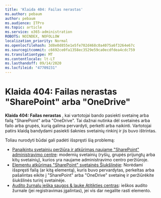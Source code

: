 ```yaml
---
title: 'Klaida 404: Failas nerastas'
ms.author: pebaum
author: pebaum
ms.audience: ITPro
ms.topic: article
ms.service: o365-administration
ROBOTS: NOINDEX, NOFOLLOW
localization_priority: Normal
ms.openlocfilehash: 3d8e0d855e1e5fe702d468c0a4075a6f3264e67c
ms.sourcegitcommit: c6692ce0fa1358ec3529e59ca0ecdfdea4cdc759
ms.translationtype: MT
ms.contentlocale: lt-LT
ms.lasthandoff: 09/14/2020
ms.locfileid: "47709231"
---
```

# <a name="error-404-file-not-found-in-sharepoint-or-onedrive"></a>Klaida 404: Failas nerastas "SharePoint" arba "OneDrive"

**Klaida 404: Failas nerastas** , kai vartotojai bando pasiekti svetainę arba failą "SharePoint" arba "OneDrive". Tai dažnai nutinka dėl svetainės arba failo arba grupės, kurią galima pervardyti, perkelti arba naikinti.
Vartotojai patirs klaidą bandydami pasiekti šaknies svetainių rinkinį ir jis buvo ištrintas.

Toliau nurodyti būdai gali padėti išspręsti šią problemą:
- [Panaikintų svetainių peržiūra ir atkūrimas naujame "SharePoint" administravimo centre](https://docs.microsoft.com/sharepoint/view-and-restore-deleted-sites-in-new-admin-center): modernių svetainių (ryšių, grupės prijungtų arba kitų svetainių), kurios yra naujame administravimo centro peržiūroje.
- [Elementų atkūrimas "SharePoint" svetainės Šiukšlinėje](https://support.office.com/article/Restore-items-in-the-Recycle-Bin-of-a-SharePoint-site-6df466b6-55f2-4898-8d6e-c0dff851a0be): Norėdami išspręsti failą (ar kitą elementą), kuris buvo pervardytas, perkeltas arba pašalintas eikite į "SharePoint" arba "OneDrive" svetainę ir peržiūrėkite šiukšlinės turinį svetainėje.
- [Audito žurnalų ieška saugos &amp; lauke Atitikties centras](https://docs.microsoft.com/microsoft-365/compliance/search-the-audit-log-in-security-and-compliance): ieškos audito žurnale (jei registravimas įgalintas), jei vis dar negalite rasti elemento.